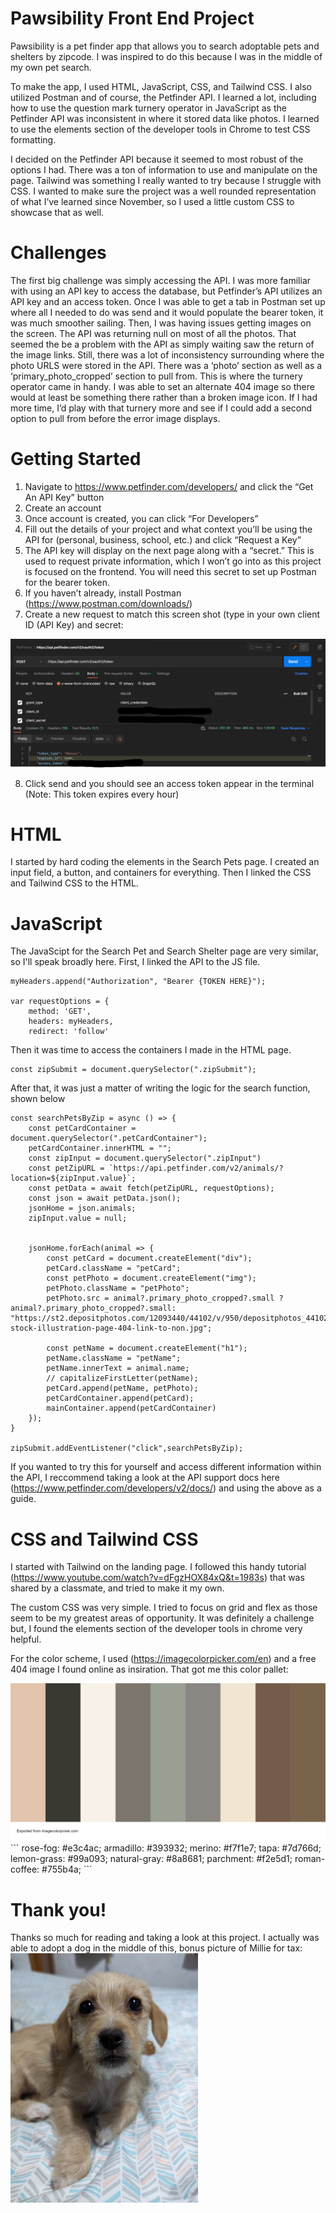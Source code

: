 # Pawsibility Front End Project
Pawsibility is a pet finder app that allows you to search adoptable pets and shelters by zipcode. I was inspired to do this because I was in the middle of my own pet search. 

To make the app, I used HTML, JavaScript, CSS, and Tailwind CSS. I also utilized Postman and of course, the Petfinder API. I learned a lot, including how to use the question mark turnery operator in JavaScript as the Petfinder API was inconsistent in where it stored data like photos. I learned to use the elements section of the developer tools in Chrome to test CSS formatting.


I decided on the Petfinder API because it seemed to most robust of the options I had. There was a ton of information to use and manipulate on the page. Tailwind was something I really wanted to try because I struggle with CSS. I wanted to make sure the project was a well rounded representation of what I’ve learned since November, so I used a little custom CSS to showcase that as well.

# Challenges
The first big challenge was simply accessing the API. I was more familiar with using an API key to access the database, but Petfinder’s API utilizes an API key and an access token. Once I was able to get a tab in Postman set up where all I needed to do was send and it would populate the bearer token, it was much smoother sailing. Then, I was having issues getting images on the screen. The API was returning null on most of all the photos. That seemed the be a problem with the API as simply waiting saw the return of the image links. Still, there was a lot of inconsistency surrounding where the photo URLS were stored in the API. There was a ‘photo’ section as well as a ‘primary_photo_cropped’ section to pull from. This is where the turnery operator came in handy. I was able to set an alternate 404 image so there would at least be something there rather than a broken image icon. If I had more time, I’d play with that turnery more and see if I could add a second option to pull from before the error image displays. 

# Getting Started
1.	Navigate to https://www.petfinder.com/developers/ and click the “Get An API Key” button
2.	Create an account
3.	Once account is created, you can click “For Developers”
4.	Fill out the details of your project and what context you’ll be using the API for (personal, business, school, etc.) and click “Request a Key”
5.	The API key will display on the next page along with a “secret.” This is used to request private information, which I won’t go into as this project is focused on the frontend. You will need this secret to set up Postman for the bearer token. 
6.	If you haven’t already, install Postman (https://www.postman.com/downloads/)
7.	Create a new request to match this screen shot (type in your own client ID (API Key) and secret:

<img src = ".\PostmanScreenShot.png">

8.	Click send and you should see an access token appear in the terminal (Note: This token expires every hour)

# HTML
I started by hard coding the elements in the Search Pets page. I created an input field, a button, and containers for everything. Then I linked the CSS and Tailwind CSS to the HTML. 

# JavaScript
The JavaScipt for the Search Pet and Search Shelter page are very similar, so I'll speak broadly here. First, I linked the API to the JS file. 
```var myHeaders = new Headers();
myHeaders.append("Authorization", "Bearer {TOKEN HERE}");

var requestOptions = {
    method: 'GET',
    headers: myHeaders,
    redirect: 'follow'
```
Then it was time to access the containers I made in the HTML page.
```const mainContainer = document.querySelector(".mainContainer");
const zipSubmit = document.querySelector(".zipSubmit");
```
After that, it was just a matter of writing the logic for the search function, shown below
```
const searchPetsByZip = async () => {
    const petCardContainer = document.querySelector(".petCardContainer");
    petCardContainer.innerHTML = "";
    const zipInput = document.querySelector(".zipInput")
    const petZipURL = `https://api.petfinder.com/v2/animals/?location=${zipInput.value}`;
    const petData = await fetch(petZipURL, requestOptions);
    const json = await petData.json();
    jsonHome = json.animals;
    zipInput.value = null;
    
    
    jsonHome.forEach(animal => {
        const petCard = document.createElement("div");
        petCard.className = "petCard";
        const petPhoto = document.createElement("img");
        petPhoto.className = "petPhoto";
        petPhoto.src = animal?.primary_photo_cropped?.small ? animal?.primary_photo_cropped?.small: "https://st2.depositphotos.com/12093440/44102/v/950/depositphotos_441020378-stock-illustration-page-404-link-to-non.jpg";
        
        const petName = document.createElement("h1");
        petName.className = "petName";
        petName.innerText = animal.name;
        // capitalizeFirstLetter(petName);
        petCard.append(petName, petPhoto);
        petCardContainer.append(petCard);
        mainContainer.append(petCardContainer)        
    });
}

zipSubmit.addEventListener("click",searchPetsByZip);
```
If you wanted to try this for yourself and access different information within the API, I reccommend taking a look at the API support docs here (https://www.petfinder.com/developers/v2/docs/) and using the above as a guide.

# CSS and Tailwind CSS
I started with Tailwind on the landing page. I followed this handy tutorial (https://www.youtube.com/watch?v=dFgzHOX84xQ&t=1983s) that was shared by a classmate, and tried to make it my own.

The custom CSS was very simple. I tried to focus on grid and flex as those seem to be my greatest areas of opportunity. It was definitely a challenge but, I found the elements section of the developer tools in chrome very helpful.

For the color scheme, I used (https://imagecolorpicker.com/en) and a free 404 image I found online as insiration. That got me this color pallet:

<img src = ".\Palette.png">
```
rose-fog: #e3c4ac;
armadillo: #393932;
merino: #f7f1e7;
tapa: #7d766d;
lemon-grass: #99a093;
natural-gray: #8a8681;
parchment: #f2e5d1;
roman-coffee: #755b4a;
```

# Thank you!
Thanks so much for reading and taking a look at this project. I actually was able to adopt a dog in the middle of this, bonus picture of Millie for tax:
<img src = ".\millie.jpg" width="300">


